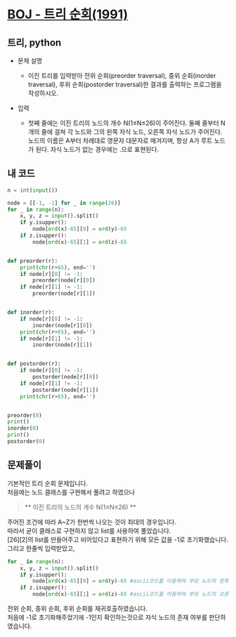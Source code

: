 [BOJ - 트리 순회(1991)](https://www.acmicpc.net/problem/1991)
===

트리, python
---

* 문제 설명
  - 이진 트리를 입력받아 전위 순회(preorder traversal), 중위 순회(inorder traversal), 후위 순회(postorder traversal)한 결과를 출력하는 프로그램을 작성하시오.  
  
   

* 입력  
  - 첫째 줄에는 이진 트리의 노드의 개수 N(1≤N≤26)이 주어진다. 둘째 줄부터 N개의 줄에 걸쳐 각 노드와 그의 왼쪽 자식 노드, 오른쪽 자식 노드가 주어진다. 노드의 이름은 A부터 차례대로 영문자 대문자로 매겨지며, 항상 A가 루트 노드가 된다. 자식 노드가 없는 경우에는 .으로 표현된다.  
  
  
## 내 코드  

```python
n = int(input())

node = [[-1, -1] for _ in range(26)]
for _ in range(n):
    x, y, z = input().split()
    if y.isupper():
        node[ord(x)-65][0] = ord(y)-65
    if z.isupper():
        node[ord(x)-65][1] = ord(z)-65


def preorder(r):
    print(chr(r+65), end='')
    if node[r][0] != -1:
        preorder(node[r][0])
    if node[r][1] != -1:
        preorder(node[r][1])


def inorder(r):
    if node[r][0] != -1:
        inorder(node[r][0])
    print(chr(r+65), end='')
    if node[r][1] != -1:
        inorder(node[r][1])


def postorder(r):
    if node[r][0] != -1:
        postorder(node[r][0])
    if node[r][1] != -1:
        postorder(node[r][1])
    print(chr(r+65), end='')


preorder(0)
print()
inorder(0)
print()
postorder(0)
 ```  


## 문제풀이  
 
기본적인 트리 순회 문제입니다.  
처음에는 노드 클래스를 구현해서 풀려고 하였으나  
> ** 이진 트리의 노드의 개수 N(1≤N≤26) **  

주어진 조건에 따라 A~Z가 한번씩 나오는 것이 최대의 경우입니다.  
따라서 굳이 클래스로 구현하지 않고 list를 사용하여 풀었습니다.  
[26][2]의 list를 만들어주고 비어있다고 표현하기 위해 모든 값을 -1로 초기화했습니다.  
그리고 한줄씩 입력받았고,  
```python
for _ in range(n):
    x, y, z = input().split()
    if y.isupper():
        node[ord(x)-65][0] = ord(y)-65 #ascii코드를 이용하여 부모 노드의 왼쪽 자식 값을 삽입
    if z.isupper():
        node[ord(x)-65][1] = ord(z)-65 #ascii코드를 이용하여 부모 노드의 오른쪽 자식 값을 삽입
 ```  
 전위 순회, 중위 순회, 후위 순회를 재귀호출하였습니다.  
 처음에 -1로 초기화해주었기에 -1인지 확인하는것으로 자식 노드의 존재 여부를 판단하였습니다.
